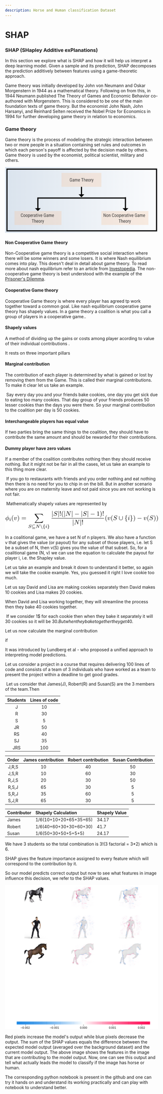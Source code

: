 ```yaml
---
description: Horse and Human classification Dataset
---
```


# SHAP

### **SHAP \(SHapley Additive exPlanations\)**

In this section we explore what is SHAP and how it will help us interpret a deep learning model. Given a sample and its prediction, SHAP decomposes the prediction additively between features using a game-theoretic approach.

Game theory was initially developed by John von Neumann and Oskar Morgenstern in 1944 as a mathematical theory. Following on from this, in 1944 Neumann published The Theory of Games and Economic Behavior co-authored with Morgenstern. This is considered to be one of the main foundation texts of game theory. But the economist John Nash, John Harsanyi, and Reinhard Selten received the Nobel Prize for Economics in 1994 for further developing game theory in relation to economics.

### Game theory

‌Game theory is the process of modeling the strategic interaction between two or more people in a situation containing set rules and outcomes in which each person's payoff is affected by the decision made by others. Game theory is used by the economist, political scientist, military and others.

![](../.gitbook/assets/screenshot-117.png)

#### Non Cooperative Game theory 

Non-Cooperative game theory is a competitive social interaction where there will be some winners and some losers. It is where Nash equilibrium comes into play. This doesn't deal in detail about game theory. To read more about nash equilibrium refer to an article from [Investopedia](https://www.investopedia.com/terms/n/nash-equilibrium.asp). The non-cooperative game theory is best understood with the example of the [Prisoner's Dilemma](https://www.investopedia.com/terms/p/prisoners-dilemma.asp).

#### Cooperative Game theory

Cooperative Game theory is where every player has agreed tp work together toward a common goal. Like nash equilibrium cooperative game theory has shapely values. In a game theory a coalition is what you call a group of players in a cooperative game..

#### Shapely values

A method of dividing up the gains or costs among player acording to value of their individual contributions . 

It rests on three important pillars 

#### Marginal contribution

The contribution of each player is determined by what is gained or lost by removing them from the Game. This is called their marginal contributions. To make it clear let us take an example.

‌ Say every day you and your friends bake cookies, one day you get sick due to eating too many cookies. That day group of your friends produces 50 lesser cookies than the days you were there. So your marginal contribution to the coalition per day is 50 cookies.

#### Interchangeable players has equal value

If two parties bring the same things to the coalition, they should have to contribute the same amount and should be rewarded for their contributions.

#### Dummy player have zero values

If a member of the coalition contributes nothing then they should receive nothing. But it might not be fair in all the cases, let us take an example to this thing more clear.

‌ If you go to restaurants with friends and you order nothing and eat nothing then there is no need for you to chip in on the bill. But in another scenario where you are on maternity leave and not paid since you are not working is not fair.

‌ Mathematically shapely values are represented by

![](../.gitbook/assets/shapely-value-formula.png)

In a coalitional game, we have a set N of n players. We also have a function v that gives the value \(or payout\) for any subset of those players, i.e. let S be a subset of N, then v\(S\) gives you the value of that subset. So, for a coalitional game \(N, v\) we can use the equation to calculate the payout for player i, i.e. the Shapley value.

Let us take an example and break it down to understand it better, so again we will take the cookie example. Yes, you guessed it right I love cookie too much.

Let us say David and Lisa are making cookies separately then David makes 10 cookies and Lisa makes 20 cookies.

‌When David and Lisa working together, they will streamline the process then they bake 40 cookies together.

‌ If we consider 1$ for each cookie then when they bake it separately it will 30 cookies so it will be 30$. But when they bake together they get 40$.

Let us now calculate the marginal contribution

if

It was introduced by Lundberg et al - who proposed a unified approach to interpreting model predictions.

‌‌Let us consider a project in a course that requires delivering 100 lines of code and consists of a team of 3 individuals who have worked as a team to present the project within a deadline to get good grades.

‌ Let us consider that James\(J\), Robert\(R\) and Susan\(S\) are the 3 members of the team.Then

| Students | Lines of code |
| :---: | :---: |
| J | 10 |
| R | 30 |
| S | 5 |
| JR | 50 |
| RS | 40 |
| SJ | 35 |
| JRS | 100 |





| Order | James contribution | Robert contribution | Susan Contribution |
| :---: | :---: | :---: | :---: |
| J,R,S | 10 | 40 | 50 |
| J,S,R | 10 | 60 | 30 |
| R,J,S | 20 | 30 | 50 |
| R,S,J | 65 | 30 | 5 |
| S,R,J | 35 | 60 | 5 |
| S,J,R | 65 | 30 | 5 |



| Contributor | Shapely Calculation | Shapely Value |
| :--- | :--- | :--- |
| James | 1/6\(10+10+20+65+35+65\) | 34.17 |
| Robert | 1/6\(40+60+30+30+60+30\) | 41.7 |
| Susan | 1/6\(50+30+50+5+5+5\) | 24.17 |

We have 3 students so the total combination is 3!\(3 factorial = 3\*2\) which is 6.

SHAP gives the feature importance assigned to every feature which will correspond to the contribution by it.

‌So our model predicts correct output but now to see what features in image influence this decision, we refer to the SHAP values.

![Shap Deep Explainer output](../.gitbook/assets/screenshot-85.png)

Red pixels increase the model's output while blue pixels decrease the output. The sum of the SHAP values equals the difference between the expected model output \(averaged over the background dataset\) and the current model output. The above image shows the features in the image that are contributing to the model output. Now, one can see this output and tell what actually leads the model to classify if the image has horse or human.

The corresponding python notebook is present in the github and one can try it hands on and understand its working practically and can play with notebook to understand better.

